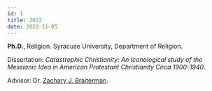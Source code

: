 ```yaml
---
id: 1
title: 2022
date: 2022-11-05
---
```

__Ph.D.__, Religion. Syracuse University, Department of Religion.

Dissertation: *Catastrophic Christianity: An Iconological study of the Messianic Idea in American Protestant Christianity Circa 1900-1940*.

Advisor: Dr. [Zachary J. Braiterman](https://artsandsciences.syracuse.edu/people/faculty/braiterman-zachary-j/).